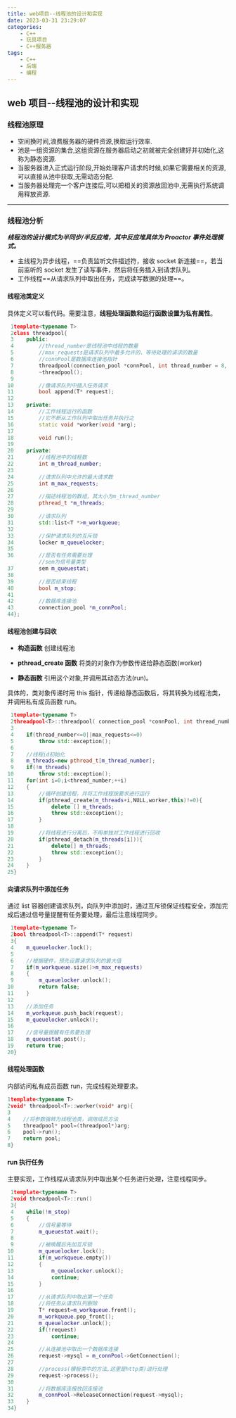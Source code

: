 ```yaml
---
title: web项目--线程池的设计和实现
date: 2023-03-31 23:29:07
categories:
    - C++
    - 玩具项目
    - C++服务器
tags:
    - C++
    - 后端
    - 编程
---
```


## web 项目--线程池的设计和实现

### 线程池原理

-   空间换时间,浪费服务器的硬件资源,换取运行效率.
-   池是一组资源的集合,这组资源在服务器启动之初就被完全创建好并初始化,这称为静态资源.
-   当服务器进入正式运行阶段,开始处理客户请求的时候,如果它需要相关的资源,可以直接从池中获取,无需动态分配.
-   当服务器处理完一个客户连接后,可以把相关的资源放回池中,无需执行系统调用释放资源.

---

### 线程池分析

**_线程池的设计模式为半同步/半反应堆，其中反应堆具体为 Proactor 事件处理模式。_**

-   主线程为异步线程，==负责监听文件描述符，接收 socket 新连接==，若当前监听的 socket 发生了读写事件，然后将任务插入到请求队列。
-   工作线程==从请求队列中取出任务，完成读写数据的处理==。

#### **线程池类定义**

具体定义可以看代码。需要注意，**线程处理函数和运行函数设置为私有属性**。

```c++
 1template<typename T>
 2class threadpool{
 3    public:
 4        //thread_number是线程池中线程的数量
 5        //max_requests是请求队列中最多允许的、等待处理的请求的数量
 6        //connPool是数据库连接池指针
 7        threadpool(connection_pool *connPool, int thread_number = 8, int max_request = 10000);
 8        ~threadpool();
 9
10        //像请求队列中插入任务请求
11        bool append(T* request);
12
13    private:
14        //工作线程运行的函数
15        //它不断从工作队列中取出任务并执行之
16        static void *worker(void *arg);
17
18        void run();
19
20    private:
21        //线程池中的线程数
22        int m_thread_number;
23
24        //请求队列中允许的最大请求数
25        int m_max_requests;
26
27        //描述线程池的数组，其大小为m_thread_number
28        pthread_t *m_threads;
29
30        //请求队列
31        std::list<T *>m_workqueue;
32
33        //保护请求队列的互斥锁
34        locker m_queuelocker;
35
36        //是否有任务需要处理
    	  //sem为信号量类型
37        sem m_queuestat;
38
39        //是否结束线程
40        bool m_stop;
41
42        //数据库连接池
43        connection_pool *m_connPool;
44};
```

#### **线程池创建与回收**

-   **构造函数** 创建线程池
-   **pthread_create 函数** 将类的对象作为参数传递给静态函数(worker)

-   **静态函数** 引用这个对象,并调用其动态方法(run)。

具体的，类对象传递时用 this 指针，传递给静态函数后，将其转换为线程池类，并调用私有成员函数 run。

```c++
 1template<typename T>
 2threadpool<T>::threadpool( connection_pool *connPool, int thread_number, int max_requests) : m_thread_number(thread_number), m_max_requests(max_requests), m_stop(false), m_threads(NULL),m_connPool(connPool){
 3
 4    if(thread_number<=0||max_requests<=0)
 5        throw std::exception();
 6
 7    //线程id初始化
 8    m_threads=new pthread_t[m_thread_number];
 9    if(!m_threads)
10        throw std::exception();
11    for(int i=0;i<thread_number;++i)
12    {
13        //循环创建线程，并将工作线程按要求进行运行
14        if(pthread_create(m_threads+i,NULL,worker,this)!=0){
15            delete [] m_threads;
16            throw std::exception();
17        }
18
19        //将线程进行分离后，不用单独对工作线程进行回收
20        if(pthread_detach(m_threads[i])){
21            delete[] m_threads;
22            throw std::exception();
23        }
24    }
25}
```

#### **向请求队列中添加任务**

通过 list 容器创建请求队列，向队列中添加时，通过互斥锁保证线程安全，添加完成后通过信号量提醒有任务要处理，最后注意线程同步。

```c++
 1template<typename T>
 2bool threadpool<T>::append(T* request)
 3{
 4    m_queuelocker.lock();
 5
 6    //根据硬件，预先设置请求队列的最大值
 7    if(m_workqueue.size()>m_max_requests)
 8    {
 9        m_queuelocker.unlock();
10        return false;
11    }
12
13    //添加任务
14    m_workqueue.push_back(request);
15    m_queuelocker.unlock();
16
17    //信号量提醒有任务要处理
18    m_queuestat.post();
19    return true;
20}
```

#### **线程处理函数**

内部访问私有成员函数 run，完成线程处理要求。

```c++
1template<typename T>
2void* threadpool<T>::worker(void* arg){
3
4    //将参数强转为线程池类，调用成员方法
5    threadpool* pool=(threadpool*)arg;
6    pool->run();
7    return pool;
8}
```

#### **run 执行任务**

主要实现，工作线程从请求队列中取出某个任务进行处理，注意线程同步。

```c++
 1template<typename T>
 2void threadpool<T>::run()
 3{
 4    while(!m_stop)
 5    {
 6        //信号量等待
 7        m_queuestat.wait();
 8
 9        //被唤醒后先加互斥锁
10        m_queuelocker.lock();
11        if(m_workqueue.empty())
12        {
13            m_queuelocker.unlock();
14            continue;
15        }
16
17        //从请求队列中取出第一个任务
18        //将任务从请求队列删除
19        T* request=m_workqueue.front();
20        m_workqueue.pop_front();
21        m_queuelocker.unlock();
22        if(!request)
23            continue;
24
25        //从连接池中取出一个数据库连接
26        request->mysql = m_connPool->GetConnection();
27
28        //process(模板类中的方法,这里是http类)进行处理
29        request->process();
30
31        //将数据库连接放回连接池
32        m_connPool->ReleaseConnection(request->mysql);
33    }
34}
```
